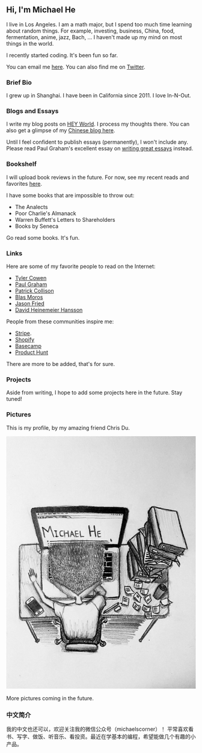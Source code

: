 ## Hi, I'm Michael He

I live in Los Angeles. I am a math major, but I spend too much time learning about random things. For example, investing, business, China, food, fermentation, anime, jazz, Bach, ... I haven't made up my mind on most things in the world.

I recently started coding. It's been fun so far.

You can email me [here](mailto:michaelhe@hey.com).
You can also find me on [Twitter](https://twitter.com/hi_michaelh).

### Brief Bio

I grew up in Shanghai. I have been in California since 2011. I love In-N-Out.

### Blogs and Essays

I write my blog posts on [HEY World](https://world.hey.com/michaelhe/). I process my thoughts there. You can also get a glimpse of my [Chinese blog here](https://mp.weixin.qq.com/s?__biz=MzIxMzg5Mjk0Mg==&mid=2247484458&idx=1&sn=3919d7831550a91998766663b3924109&chksm=97aeae0ba0d9271dd1f2ff48135929f4d24dacce95eec0f149913be991bbedb73561de769791&token=1805372847&lang=zh_CN#rd).

Until I feel confident to publish essays (permanently), I won't include any. Please read Paul Graham's excellent essay on [writing great essays](http://paulgraham.com/useful.html) instead.

### Bookshelf

I will upload book reviews in the future. For now, see my recent reads and favorites [here](https://www.zeneca.io/michaelhe).

I have some books that are impossible to throw out:
* The Analects
* Poor Charlie's Almanack
* Warren Buffett's Letters to Shareholders
* Books by Seneca

Go read some books. It's fun.

### Links

Here are some of my favorite people to read on the Internet:
* [Tyler Cowen](https://marginalrevolution.com/)
* [Paul Graham](http://paulgraham.com/articles.html)
* [Patrick Collison](https://patrickcollison.com/)
* [Blas Moros](https://blas.com/)
* [Jason Fried](https://world.hey.com/jason)
* [David Heinemeier Hansson](https://world.hey.com/dhh)

People from these communities inspire me:
* [Stripe](https://stripe.com/).
* [Shopify](https://www.shopify.com/)
* [Basecamp](https://basecamp.com/)
* [Product Hunt](https://www.producthunt.com/)

There are more to be added, that's for sure.

### Projects

Aside from writing, I hope to add some projects here in the future. Stay tuned!

### Pictures

This is my profile, by my amazing friend Chris Du.

![Image of Michael](https://github.com/himichaelh/himichaelh.github.io/blob/main/michael_he.jpeg?raw=true)

More pictures coming in the future.

### 中文简介

我的中文也还可以，欢迎关注我的微信公众号（michaelscorner）！
平常喜欢看书、写字、做饭、听音乐、看投资。最近在学基本的编程，希望能做几个有趣的小产品。
